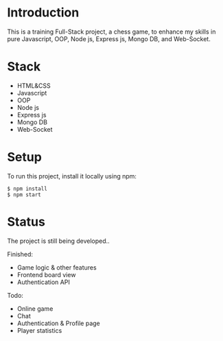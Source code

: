 # Introduction

This is a training Full-Stack project, a chess game, to enhance my skills in pure Javascript, OOP, Node js, Express js, Mongo DB, and Web-Socket.

# Stack

* HTML&CSS <br>
* Javascript <br>
* OOP <br>
* Node js <br>
* Express js <br>
* Mongo DB <br>
* Web-Socket <br>

# Setup

To run this project, install it locally using npm:

```
$ npm install
$ npm start
```
# Status

The project is still being developed..

Finished: 

* Game logic & other features <br>
* Frontend board view <br>
* Authentication API <br>

Todo:

* Online game <br>
* Chat
* Authentication & Profile page
* Player statistics
